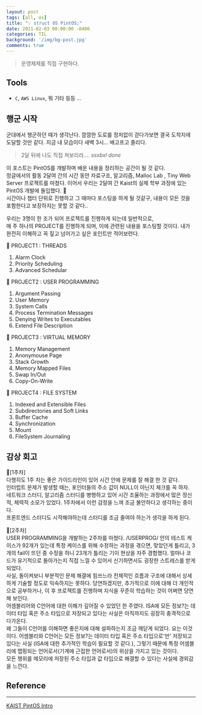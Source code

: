 ```yaml
---
layout: post
tags: [all, os]
title: "💡 struct OS PintOS;"
date: 2021-02-03 00:00:00 -0400
categories: TIL
background: '/img/bg-post.jpg'
comments: true
---
```

> 운영체제를 직접 구현하다.

## Tools  

- `C`, `AWS Linux`, 뭐 기타 등등 ...

## 행군 시작

군대에서 행군하던 때가 생각난다. 깜깜한 도로를 정처없이 걷다가보면 결국 도착지에 도달할 것만 같다. 
지금 내 모습이다 새벽 3시... 배고프고 졸리다.  

> 2달 뒤에 나도 직접 쳐보리라.... _ssxbxl done_  

이 포스트는 PintOS를 개발하며 배운 내용을 정리하는 공간이 될 것 같다.  
정글에서의 활동 2달여 간의 시간 동안 자료구조, 알고리즘, Malloc Lab , Tiny Web Server 프로젝트를 마쳤다. 이어서 우리는 2달여 간 Kaist의 실제 학부 과정에 있는 PintOS 개발에 돌입했다. 🎯  
시간이나 챕터 단위로 진행하고 그 때마다 포스팅을 하게 될 것같구, 내용이 모든 것을 포함한다고 보장하지는 못할 것 같다..  

우리는 3명이 한 조가 되어 프로젝트를 진행하게 되는데 일반적으로,  
매 주 하나의 PROJECT를 진행하게 되며, 이에 관련된 내용을 포스팅할 것이다. 내가 완전히 이해하고 꼭 짚고 넘어가고 싶은 포인트만 적어보련다.  

📌 PROJECT1 : THREADS  
1. Alarm Clock
2. Priority Scheduling
3. Advanced Schedular  

📌 PROJECT2 : USER PROGRAMMING  
1. Argument Passing
2. User Memory
3. System Calls
4. Process Termination Messages
5. Denying Writes to Executables
6. Extend File Description  

📌 PROJECT3 : VIRTUAL MEMORY  
1. Memory Management
2. Anonymouse Page
3. Stack Growth  
4. Memory Mapped Files  
5. Swap In/Out  
6. Copy-On-Write  

📌 PROJECT4 : FILE SYSTEM  
1. Indexed and Extensible Files
2. Subdirectories and Soft Links
3. Buffer Cache
4. Synchronization
5. Mount
6. FileSystem Journaling  



## 감상 회고  

📕\[1주차\]  
다행히도 1주 차는 좋은 가이드라인이 있어 시간 안에 문제를 잘 해결 한 것 같다.  
인터럽트 문제가 발생할 때는, 포인터들의 주소 값이 NULL이 아닌지 체크를 꼭 하자.  
네트워크 스터디, 알고리즘 스터디를 병행하고 있어 시간 조율하는 과정에서 많은 정신적, 체력적 소모가 있었다. 1주차에서 이런 감정을 느껴 조금 불안하다고 생각하는 중이다.  
프론트엔드 스터디도 시작해야하는데 스터디를 조금 줄여야 하는가 생각을 하게 된다.  

📗\[2주차\]  
USER PROGRAMMING을 개발하는 2주차를 마쳤다. /USERPROG/ 안의 테스트 케이스가 92개가 있는데 특정 케이스를 위해 수정하는 과정을 겪으면, 맞았던게 틀리고, 3개의 fail이 뜨던 중 수정을 하니 23개가 틀리는 기이 현상을 자주 경험했다. 얼마나 코드가 유기적으로 돌아가는지 직접 느낄 수 있어서 신기하면서도 굉장한 스트레스를 받게 되었다.  
사실, 돌이켜보니 부분적인 문제 해결에 힘쓰느라 전체적인 흐름과 구조에 대해서 상세하게 기술할 정도로 익숙하지는 못하다. 당연하겠지만, 추가적으로 이에 대해 더 개인적으로 공부하거나, 이 후 프로젝트를 진행하며 지식을 꾸준히 학습하는 것이 어쩌면 당연해 보인다.  
어셈블리어와 C언어에 대한 이해가 깊어질 수 있었던 한 주였다. ISA에 모든 정보?는 데이터 타입 혹은 주소 타입으로 저장되고 있다는 사실은 아직까지도 굉장히 충격적으로 다가온다.  
왜 그들이 C언어를 이해하면 좋은지에 대해 설파하는지 조금 깨닫게 되었다. 요는 이것이다. 어셈블리와 C언어는 모든 정보?는 데이터 타입 혹은 주소 타입으로'만' 저장되고 있다는 사실 (ISA에 대한 추가적인 학습이 필요할 것 같다.), 그렇기 때문에 특정 어셈블리에 맵핑되는 언어로서(기계에 근접한 언어로서)의 위상을 가지고 있는 것이다.  
모든 행위를 메모리에 저장된 주소 타입과 값 타입으로 해결할 수 있다는 사실에 경외감을 느낀다.


## Reference
---
[KAIST PintOS Intro](!https://casys-kaist.github.io/pintos-kaist/)